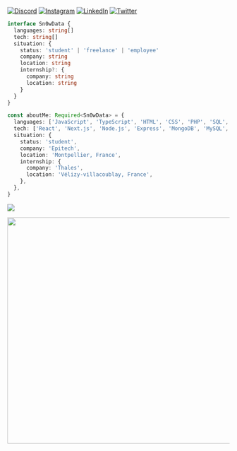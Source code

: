 [![Discord](https://img.shields.io/badge/Discord-%237289DA.svg?logo=discord&logoColor=white)](https://discord.gg/XqntKQ2JP7) [![Instagram](https://img.shields.io/badge/Instagram-%23E4405F.svg?logo=Instagram&logoColor=white)](https://instagram.com/sn0wdev) [![LinkedIn](https://img.shields.io/badge/LinkedIn-%230077B5.svg?logo=linkedin&logoColor=white)](https://linkedin.com/in/clement-ozor) [![Twitter](https://img.shields.io/badge/Twitter-%231DA1F2.svg?logo=Twitter&logoColor=white)](https://twitter.com/Sn0wDev__) 

```typescript
interface Sn0wData {
  languages: string[]
  tech: string[]
  situation: {
    status: 'student' | 'freelance' | 'employee'
    company: string
    location: string
    internship?: {
      company: string
      location: string
    }
  }
}

const aboutMe: Required<Sn0wData> = {
  languages: ['JavaScript', 'TypeScript', 'HTML', 'CSS', 'PHP', 'SQL', 'C', 'C++'],
  tech: ['React', 'Next.js', 'Node.js', 'Express', 'MongoDB', 'MySQL', 'Git', 'Prisma', 'Ant Design', 'Chakra UI'],
  situation: {
    status: 'student',
    company: 'Epitech',
    location: 'Montpellier, France',
    internship: {
      company: 'Thales',
      location: 'Vélizy-villacoublay, France',
    },
  },
}

```

![](https://github-readme-stats.vercel.app/api?username=Sn00ww&theme=dark&hide_border=false&include_all_commits=false&count_private=false)<br/>

<img src="https://rm.up.railway.app/" width="512px"/>
